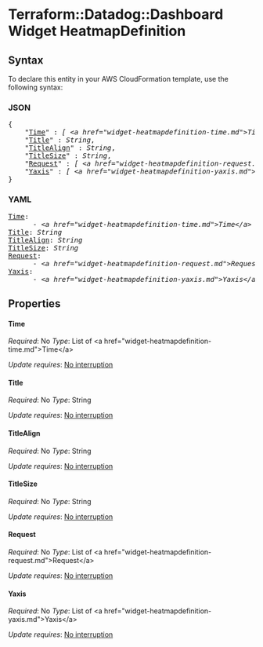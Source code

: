 # Terraform::Datadog::Dashboard Widget HeatmapDefinition

## Syntax

To declare this entity in your AWS CloudFormation template, use the following syntax:

### JSON

<pre>
{
    "<a href="#time" title="Time">Time</a>" : <i>[ &lt;a href=&#34;widget-heatmapdefinition-time.md&#34;&gt;Time&lt;/a&gt;, ... ]</i>,
    "<a href="#title" title="Title">Title</a>" : <i>String</i>,
    "<a href="#titlealign" title="TitleAlign">TitleAlign</a>" : <i>String</i>,
    "<a href="#titlesize" title="TitleSize">TitleSize</a>" : <i>String</i>,
    "<a href="#request" title="Request">Request</a>" : <i>[ &lt;a href=&#34;widget-heatmapdefinition-request.md&#34;&gt;Request&lt;/a&gt;, ... ]</i>,
    "<a href="#yaxis" title="Yaxis">Yaxis</a>" : <i>[ &lt;a href=&#34;widget-heatmapdefinition-yaxis.md&#34;&gt;Yaxis&lt;/a&gt;, ... ]</i>
}
</pre>

### YAML

<pre>
<a href="#time" title="Time">Time</a>: <i>
      - &lt;a href=&#34;widget-heatmapdefinition-time.md&#34;&gt;Time&lt;/a&gt;</i>
<a href="#title" title="Title">Title</a>: <i>String</i>
<a href="#titlealign" title="TitleAlign">TitleAlign</a>: <i>String</i>
<a href="#titlesize" title="TitleSize">TitleSize</a>: <i>String</i>
<a href="#request" title="Request">Request</a>: <i>
      - &lt;a href=&#34;widget-heatmapdefinition-request.md&#34;&gt;Request&lt;/a&gt;</i>
<a href="#yaxis" title="Yaxis">Yaxis</a>: <i>
      - &lt;a href=&#34;widget-heatmapdefinition-yaxis.md&#34;&gt;Yaxis&lt;/a&gt;</i>
</pre>

## Properties

#### Time

_Required_: No
_Type_: List of &lt;a href=&#34;widget-heatmapdefinition-time.md&#34;&gt;Time&lt;/a&gt;

_Update requires_: [No interruption](https://docs.aws.amazon.com/AWSCloudFormation/latest/UserGuide/using-cfn-updating-stacks-update-behaviors.html#update-no-interrupt)

#### Title

_Required_: No
_Type_: String

_Update requires_: [No interruption](https://docs.aws.amazon.com/AWSCloudFormation/latest/UserGuide/using-cfn-updating-stacks-update-behaviors.html#update-no-interrupt)

#### TitleAlign

_Required_: No
_Type_: String

_Update requires_: [No interruption](https://docs.aws.amazon.com/AWSCloudFormation/latest/UserGuide/using-cfn-updating-stacks-update-behaviors.html#update-no-interrupt)

#### TitleSize

_Required_: No
_Type_: String

_Update requires_: [No interruption](https://docs.aws.amazon.com/AWSCloudFormation/latest/UserGuide/using-cfn-updating-stacks-update-behaviors.html#update-no-interrupt)

#### Request

_Required_: No
_Type_: List of &lt;a href=&#34;widget-heatmapdefinition-request.md&#34;&gt;Request&lt;/a&gt;

_Update requires_: [No interruption](https://docs.aws.amazon.com/AWSCloudFormation/latest/UserGuide/using-cfn-updating-stacks-update-behaviors.html#update-no-interrupt)

#### Yaxis

_Required_: No
_Type_: List of &lt;a href=&#34;widget-heatmapdefinition-yaxis.md&#34;&gt;Yaxis&lt;/a&gt;

_Update requires_: [No interruption](https://docs.aws.amazon.com/AWSCloudFormation/latest/UserGuide/using-cfn-updating-stacks-update-behaviors.html#update-no-interrupt)

